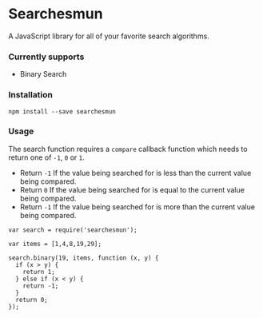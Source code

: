 # Searchesmun

A JavaScript library for all of your favorite search algorithms.

### Currently supports
- Binary Search

### Installation
`npm install --save searchesmun`

### Usage

The search function requires a `compare` callback function which needs to
return one of `-1`, `0` or `1`.

- Return `-1` If the value being searched for is less than the current value being compared.
- Return `0` If the value being searched for is equal to the current value being compared.
- Return `-1` If the value being searched for is more than the current value being compared.

````
var search = require('searchesmun');

var items = [1,4,8,19,29];

search.binary(19, items, function (x, y) {
  if (x > y) {
    return 1;
  } else if (x < y) {
    return -1;
  }
  return 0;
});
````
